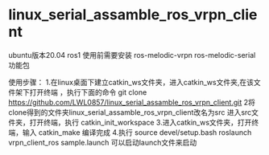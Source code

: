 # linux_serial_assamble_ros_vrpn_client
ubuntu版本20.04 ros1
使用前需要安装 ros-melodic-vrpn
              ros-melodic-serial 功能包
 
              
              
使用步骤：
1.在linux桌面下建立catkin_ws文件夹，进入catkin_ws文件夹,在该文件架下打开终端 ，执行下面的命令
git clone https://github.com/LWL0857/linux_serial_assamble_ros_vrpn_client.git
2将clone得到的文件夹linux_serial_assamble_ros_vrpn_client改名为src
进入src文件夹，打开终端，执行
catkin_init_workspace
3.进入catkin_ws文件夹，打开终端，输入
catkin_make
编译完成
4.执行
source devel/setup.bash
roslaunch vrpn_client_ros sample.launch
可以启动launch文件来启动
